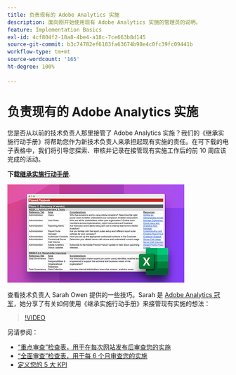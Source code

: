 ```yaml
---
title: 负责现有的 Adobe Analytics 实施
description: 面向刚开始使用现有 Adobe Analytics 实施的管理员的说明。
feature: Implementation Basics
exl-id: 4cf804f2-18a8-4be4-a18c-7ce663b8d145
source-git-commit: b3c74782ef6183fa63674b98e4c0fc39fc09441b
workflow-type: tm+mt
source-wordcount: '165'
ht-degree: 100%

---
```


# 负责现有的 Adobe Analytics 实施

您是否从以前的技术负责人那里接管了 Adobe Analytics 实施？我们的《继承实施行动手册》将帮助您作为新技术负责人来承担起现有实施的责任。在可下载的电子表格中，我们将引导您探索、审核并记录在接管现有实施工作后的前 10 周应该完成的活动。

**下载[继承实施行动手册](assets/adobe_analytics_inherited_implementation_playbook.xlsx).**

![行动手册](assets/inherited-impl-playbook.png)

查看技术负责人 Sarah Owen 提供的一些技巧。Sarah 是 [Adobe Analytics 冠军](https://blog.adobe.com/en/publish/2020/10/27/adobe-analytics-champion-program.html#gs.ldf97p)，她分享了有关如何使用《继承实施行动手册》来接管现有实施的想法：

>[!VIDEO](https://video.tv.adobe.com/v/327314/?quality=12&learn=on)

另请参阅：

* [“重点审查”检查表，用于在每次网站发布后审查您的实施](/help/implement/review/focused-review.md)
* [“全面审查”检查表，用于每 6 个月审查您的实施](/help/implement/review/full-review.md)
* [定义您的 5 大 KPI](/help/implement/review/define-kpis.md)
